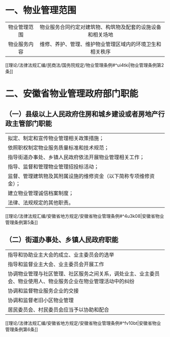 # 一、物业管理范围

| | |
|:---:|:---:|
|物业管理范围|物业服务合同约定对建筑物、构筑物及配套的设施设备和相关场地|
|物业服务内容|维修、养护、管理、维护物业管理区域内的环境卫生和相关秩序|

[[理论/法律法规汇编/民商法/国务院规定/物业管理条例#^ui4tki|物业管理条例第2条]]
# 二、安徽省物业管理政府部门职能
## （一）县级以上人民政府住房和城乡建设或者房地产行政主管部门职能
||
|---|
|拟定、制定和宣传物业管理相关政策措施；|
|依照职权制定物业服务质量标准和技术规范；|
|指导街道办事处、乡镇人民政府依法开展物业管理相关工作；|
|指导、监督和管理物业管理招投标活动；|
|监督、管理建筑物及其附属设施的维修资金（以下简称专项维修资金）；|
|建立物业管理诚信档案制度；|
|法律、法规规定的其他职责。|

[[理论/法律法规汇编/安徽省地方规定/安徽省物业管理条例#^4u3k08|安徽省物业管理条例第5条]]
## （二）街道办事处、乡镇人民政府职能
||
|---|
|指导和协助业主大会的成立、业主委员会的选举|
|指导和监督业主大会、业主委员会开展工作|
|协调物业管理与社区管理、社区服务之间关系，调处业主、业主委员会、物业使用人、物业服务企业在物业管理活动中的纠纷|
|协调和监督物业服务企业的交接|
|协调和监督老旧小区物业管理|
|居民委员会、村民委员会应当予以协助和配合|

[[理论/法律法规汇编/安徽省地方规定/安徽省物业管理条例#^fv10bt|安徽省物业管理条例第6条]]